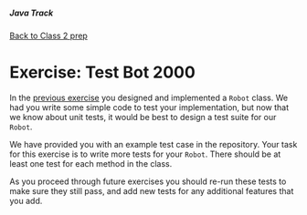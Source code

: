 ##### Java Track

[Back to Class 2 prep](../../class2-prep)


# Exercise: Test Bot 2000

In the [previous exercise](../its-alive) you designed and implemented a `Robot` class. We had you write some simple code to test your implementation, but now that we know about unit tests, it would be best to design a test suite for our `Robot`.

We have provided you with an example test case in the repository. Your task for this exercise is to write more tests for your `Robot`. There should be at least one test for each method in the class.

As you proceed through future exercises you should re-run these tests to make sure they still pass, and add new tests for any additional features that you add.
